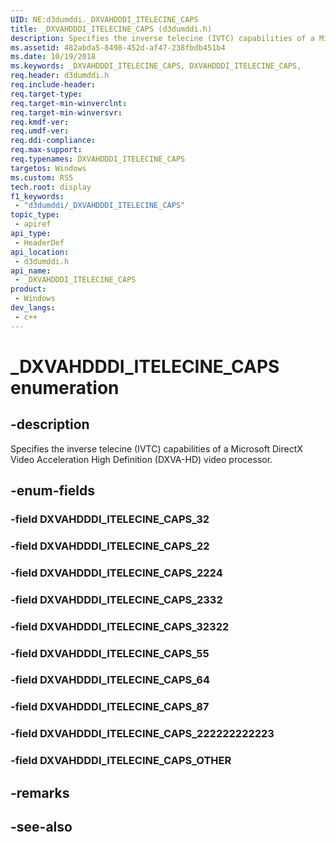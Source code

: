 ```yaml
---
UID: NE:d3dumddi._DXVAHDDDI_ITELECINE_CAPS
title: _DXVAHDDDI_ITELECINE_CAPS (d3dumddi.h)
description: Specifies the inverse telecine (IVTC) capabilities of a Microsoft DirectX Video Acceleration High Definition (DXVA-HD) video processor.
ms.assetid: 482abda5-8498-452d-af47-238fbdb451b4
ms.date: 10/19/2018
ms.keywords: _DXVAHDDDI_ITELECINE_CAPS, DXVAHDDDI_ITELECINE_CAPS,
req.header: d3dumddi.h
req.include-header: 
req.target-type: 
req.target-min-winverclnt: 
req.target-min-winversvr: 
req.kmdf-ver: 
req.umdf-ver: 
req.ddi-compliance: 
req.max-support: 
req.typenames: DXVAHDDDI_ITELECINE_CAPS
targetos: Windows
ms.custom: RS5
tech.root: display
f1_keywords:
 - "d3dumddi/_DXVAHDDDI_ITELECINE_CAPS"
topic_type:
 - apiref
api_type:
 - HeaderDef
api_location:
 - d3dumddi.h
api_name:
 - _DXVAHDDDI_ITELECINE_CAPS
product:
 - Windows
dev_langs:
 - c++
---
```


# _DXVAHDDDI_ITELECINE_CAPS enumeration

## -description

Specifies the inverse telecine (IVTC) capabilities of a Microsoft DirectX Video Acceleration High Definition (DXVA-HD) video processor.

## -enum-fields

### -field DXVAHDDDI_ITELECINE_CAPS_32

### -field DXVAHDDDI_ITELECINE_CAPS_22

### -field DXVAHDDDI_ITELECINE_CAPS_2224

### -field DXVAHDDDI_ITELECINE_CAPS_2332

### -field DXVAHDDDI_ITELECINE_CAPS_32322

### -field DXVAHDDDI_ITELECINE_CAPS_55

### -field DXVAHDDDI_ITELECINE_CAPS_64

### -field DXVAHDDDI_ITELECINE_CAPS_87

### -field DXVAHDDDI_ITELECINE_CAPS_222222222223

### -field DXVAHDDDI_ITELECINE_CAPS_OTHER

## -remarks

## -see-also

